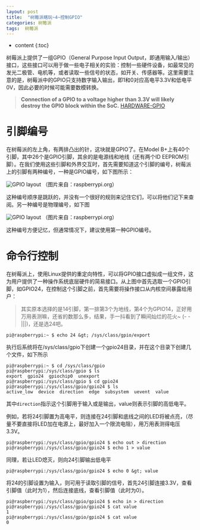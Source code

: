 ```yaml
---
layout: post
title:  "树莓派瞎玩~4~控制GPIO"
categories: 树莓派
tags:  树莓派
---
```


* content
{:toc}

树莓派上提供了一组GPIO（General Purpose Input Output，即通用输入/输出）接口，这些接口可以用于做一些电子相关的实验：控制一些硬件设备，如最常见的发光二极管、电机等，或者读取一些信号的状态，如开关、传感器等。这里需要注意的是，树莓派中的GPIO只支持数字输入输出，即1和0对应高电平3.3V和低电平0V，因此必要的时候可能需要数模转换。

<!--more-->


> **Connection of a GPIO to a voltage higher than 3.3V will likely destroy the GPIO block within the SoC.**
> [HARDWARE-GPIO](https://www.raspberrypi.org/documentation/hardware/raspberrypi/gpio/README.md)

# 引脚编号

在树莓派的左上角，有两排凸出的针，这块就是GPIO了。在Model B+上有40个引脚，其中26个是GPIO引脚，其余的是电源线和地线（还有两个ID EEPROM引脚）。在我们使用这些引脚和外界交互时，首先需要知道这个引脚的编号，树莓派上的引脚有两种编号，一种是GPIO编号，如下图所示：

![GPIO layout](https://www.raspberrypi.org/documentation/usage/gpio-plus-and-raspi2/images/gpio-numbers-pi2.png)
（图片来自：raspberrypi.org）

这种编号顺序是跳跃的，并没有一个很好的规则来记住它们，可以将他们记下来查阅。另一种编号是物理编号，如下图

![GPIO layout](https://www.raspberrypi.org/documentation/usage/gpio-plus-and-raspi2/images/physical-pin-numbers.png)
（图片来自：raspberrypi.org）

这种编号方便记忆，但通常情况下，建议使用第一种GPIO编号。

# 命令行控制

在树莓派上，使用Linux提供的重定向特性，可以将GPIO接口虚拟成一组文件，这为用户提供了一种操作系统底层硬件的简易接口。从上图中首先选取一个GPIO引脚，如GPIO24，在控制这个引脚之前，首先需要将操作接口从内核空间暴露给用户：

> 其实原本选择的是14引脚，第一排第3个为地线，第4个为GPIO14，正好用万用表测嘛，还省的数那么多，结果，手一抖看到了瞬间灿烂的花火~ (- -|||)，还是选24吧。

 
```
pi@raspberrypi:~ $ echo 24 &gt; /sys/class/gpio/export
```


执行后系统将在/sys/class/gpio下创建一个gpio24目录，并在这个目录下创建几个文件，如下所示

```
pi@raspberrypi:~ $ cd /sys/class/gpio
pi@raspberrypi:/sys/class/gpio $ ls
export  gpio24  gpiochip0  unexport
pi@raspberrypi:/sys/class/gpio $ cd gpio24
pi@raspberrypi:/sys/class/gpio/gpio24 $ ls
active_low  device  direction  edge  subsystem  uevent  value
```

其中`direction`指示这个引脚用于输入或是输出，value则表示引脚的高低电平。

例如，若将24引脚置为高电平，则连接在24引脚和底线之间的LED将被点亮，（尽量不要直接将LED加在电源上，最好加入一个限流电阻），用万用表测得电压3.3V。


```
pi@raspberrypi:/sys/class/gpio/gpio24 $ echo out > direction
pi@raspberrypi:/sys/class/gpio/gpio24 $ echo 1 > value
```

同理，若让LED熄灭，则向24引脚输出低电平
 
```
pi@raspberrypi:/sys/class/gpio/gpio24 $ echo 0 &gt; value
```

将24的引脚设置为输入，则可用于读取引脚的信号，首先24引脚连接3.3V，查看引脚值（此时为1），然后连接底线，查看引脚值（此时为0）。


```
pi@raspberrypi:/sys/class/gpio/gpio24 $ echo in > direction
pi@raspberrypi:/sys/class/gpio/gpio24 $ cat value
1
pi@raspberrypi:/sys/class/gpio/gpio24 $ cat value
0
```